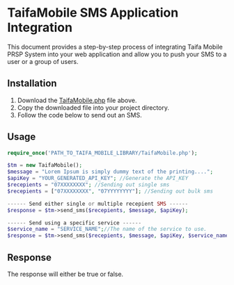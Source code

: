 # TaifaMobile SMS Application Integration

This document provides a step-by-step process of integrating Taifa Mobile PRSP System into your web application and allow you to push your SMS to a user or a group of users.

## Installation

1. Download the [TaifaMobile.php](https://github.com/taifaMobile/sms/blob/master/TaifaMobile.php) file above.
2. Copy the downloaded file into your project directory.
3. Follow the code below to send out an SMS.

## Usage

```php
require_once('PATH_TO_TAIFA_MOBILE_LIBRARY/TaifaMobile.php');

$tm = new TaifaMobile();
$message = "Lorem Ipsum is simply dummy text of the printing....";
$apiKey = "YOUR_GENERATED_API_KEY"; //Generate the API_KEY
$recepients = "07XXXXXXXX"; //Sending out single sms
$recepients = ["07XXXXXXXX", "07YYYYYYYY"]; //Sending out bulk sms

------ Send either single or multiple recepient SMS ------
$response = $tm->send_sms($recepients, $message, $apiKey);

------ Send using a specific service ------
$service_name = "SERVICE_NAME";//The name of the service to use.
$response = $tm->send_sms($recepients, $message, $apiKey, $service_name);
```

## Response
The response will either be true or false.